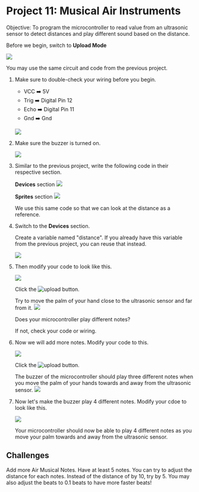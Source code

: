 # Project 11: Musical Air Instruments

Objective: To program the microcontroller to read value from an ultrasonic sensor to detect distances and play different sound based on the distance.

Before we begin, switch to **Upload Mode**

![](images/toggle_UploadMode.jpg)

You may use the same circuit and code from the previous project.

1. Make sure to double-check your wiring before you begin.
    - VCC  ➡️  5V
    - Trig ➡️  Digital Pin 12
    - Echo ➡️  Digital Pin 11
    - Gnd  ➡️  Gnd

    ![](images/p10_circuit.png)

1. Make sure the buzzer is turned on.

    ![](images/p6_switch.jpg)


1. Similar to the previous project, write the following code in their respective section.

    **Devices** section
    ![](images/p11_code1.png)

    **Sprites** section
    ![](images/p11_code2.png)

    We use this same code so that we can look at the distance as a reference.

1. Switch to the **Devices** section.

    Create a variable named "distance". If you already have this variable from the previous project, you can reuse that instead.

    ![](images/p11_showVariable.png)

1. Then modify your code to look like this.

    ![](images/p11_code3.png)

    Click the ![upload](images/btnUpload.jpg) button.

    Try to move the palm of your hand close to the ultrasonic sensor and far from it. 
    ![](images/testUltrasonic.png)
    
    Does your microcontroller play different notes?

    If not, check your code or wiring.

1. Now we will add more notes. Modify your code to this.

    ![](images/p11_code4.png)

    Click the ![upload](images/btnUpload.jpg) button.

    The buzzer of the microcontroller should play three different notes when you move the palm of your hands towards and away from the ultrasonic sensor.
    ![](images/testUltrasonic.png)


1. Now let's make the buzzer play 4 different notes. Modify your cdoe to look like this.

    ![](images/p11_code5.png)


    Your microcontroller should now be able to play 4 different notes as you move your palm towards and away from the ultrasonic sensor.


## Challenges
Add more Air Musical Notes. Have at least 5 notes. You can try to adjust the distance for each notes. Instead of the distance of by 10, try by 5. You may also adjust the beats to 0.1 beats to have more faster beats!

